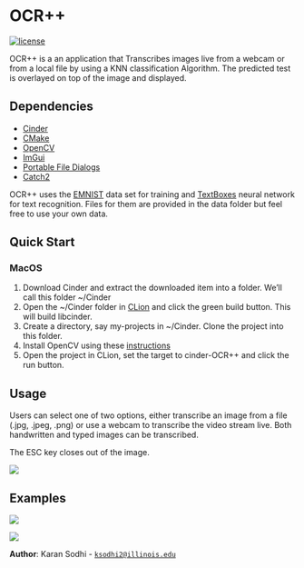 # OCR++

[![license](https://img.shields.io/badge/license-MIT-green)](LICENSE)

OCR++ is a an application that Transcribes images live from a webcam or from a local file by using a KNN classification Algorithm. The predicted test is overlayed on top of the image and displayed.

## Dependencies
- [Cinder]
- [CMake]
- [OpenCV]
- [ImGui]
- [Portable File Dialogs]
- [Catch2]

OCR++ uses the [EMNIST] data set for training and [TextBoxes] neural network for text recognition.
Files for them are provided in the data folder but feel free to use your own data. 

## Quick Start
### MacOS
1. Download Cinder and extract the downloaded item into a folder. We’ll call this folder ~/Cinder
2. Open the ~/Cinder folder in [CLion] and click the green build button. This will build libcinder.
3. Create a directory, say my-projects in ~/Cinder. Clone the project into this folder.
4. Install OpenCV using these [instructions]
5. Open the project in CLion, set the target to cinder-OCR++ and click the run button.

## Usage
Users can select one of two options, either transcribe an image from a file (.jpg, .jpeg, .png)
or use a webcam to transcribe the video stream live. Both handwritten and typed images can be transcribed.

The ESC key closes out of the image.

![](https://i.imgur.com/xyTetIu.jpg)

## Examples
![](https://i.imgur.com/GH802uJ.png)

![](https://i.imgur.com/sKpKCSp.jpg)

**Author**: Karan Sodhi - [`ksodhi2@illinois.edu`](mailto:ksodhi2@illinois.edu)

[Cinder]: https://github.com/cinder/Cinder
[CMake]: https://cmake.org/
[OpenCV]: https://github.com/opencv/opencv
[ImGui]: https://github.com/simongeilfus/Cinder-ImGui
[Portable File Dialogs]: https://github.com/samhocevar/portable-file-dialogs
[Catch2]: https://github.com/catchorg/Catch2
[EMNIST]: https://www.kaggle.com/crawford/emnist
[TextBoxes]: https://github.com/MhLiao/TextBoxes
[CLion]: https://www.jetbrains.com/clion/
[instructions]: https://blog.zhajor.com/2016/10/install-opencv-and-make-a-test-project-with-clion/

